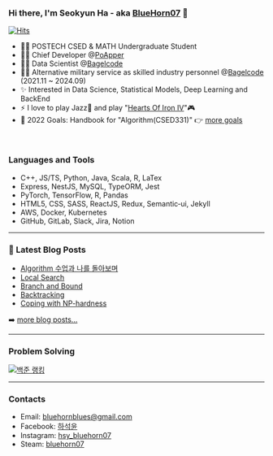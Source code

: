 ### Hi there, I'm Seokyun Ha - aka [BlueHorn07][website] 👋

[![Hits](https://hits.seeyoufarm.com/api/count/incr/badge.svg?url=https%3A%2F%2Fgithub.com%2FBlueHorn07%2FBlueHorn07&count_bg=%2379C83D&title_bg=%23555555&icon=&icon_color=%23E7E7E7&title=hits&edge_flat=false)](https://hits.seeyoufarm.com)

- 👨‍🎓 POSTECH CSED & MATH Undergraduate Student
- 👨‍💻 Chief Developer @[PoApper](https://club.poapper.com/)
- 👨‍🚀 Data Scientist @[Bagelcode](https://site.bagelcode.com/)
- 🐱‍👤 Alternative military service as skilled industry personnel @[Bagelcode](https://site.bagelcode.com/) (2021.11 ~ 2024.09)
- ✨ Interested in Data Science, Statistical Models, Deep Learning and BackEnd
- ⚡ I love to play Jazz🎺 and play "[Hearts Of Iron IV](https://www.heartsofiron4.com/en)"🎮
- 🥅 2022 Goals: Handbook for "Algorithm(CSED331)" 👉 [more goals](https://bluehorn07.github.io/2022/01/01/2022-goal.html)

<br />

### Languages and Tools

- C++, JS/TS, Python, Java, Scala, R, LaTex
- Express, NestJS, MySQL, TypeORM, Jest
- PyTorch, TensorFlow, R, Pandas
- HTML5, CSS, SASS, ReactJS, Redux, Semantic‑ui, Jekyll
- AWS, Docker, Kubernetes
- GitHub, GitLab, Slack, Jira, Notion

---

### 📕 Latest Blog Posts

<!-- BLOG-POST-LIST:START -->
- [Algorithm 수업과 나를 돌아보며](https://bluehorn07.github.io/computer_science/2022/05/21/end-of-algorithm-lecture.html)
- [Local Search](https://bluehorn07.github.io/computer_science/2022/05/20/local-search.html)
- [Branch and Bound](https://bluehorn07.github.io/computer_science/2022/05/20/branch-and-bound.html)
- [Backtracking](https://bluehorn07.github.io/computer_science/2022/05/19/bacaktracking.html)
- [Coping with NP-hardness](https://bluehorn07.github.io/computer_science/2022/05/18/coping-with-np-hardness.html)
<!-- BLOG-POST-LIST:END -->

➡️ [more blog posts...](https://bluehorn07.github.io/computer_science/)

---

### Problem Solving

[![백준 랭킹](http://mazassumnida.wtf/api/v2/generate_badge?boj=bluehorn07)](https://www.acmicpc.net/user/bluehorn07)

---

### Contacts

- Email: bluehornblues@gmail.com
- Facebook: [하석윤][facebook]
- Instagram: [hsy_bluehorn07][instagram]
- Steam: [bluehorn07][steam]

[website]: https://bluehorn07.dev/
[facebook]: https://www.facebook.com/profile.php?id=100005615439995
[instagram]: https://www.instagram.com/hsy_bluehorn07/
[steam]: https://steamcommunity.com/profiles/76561199080882137/
